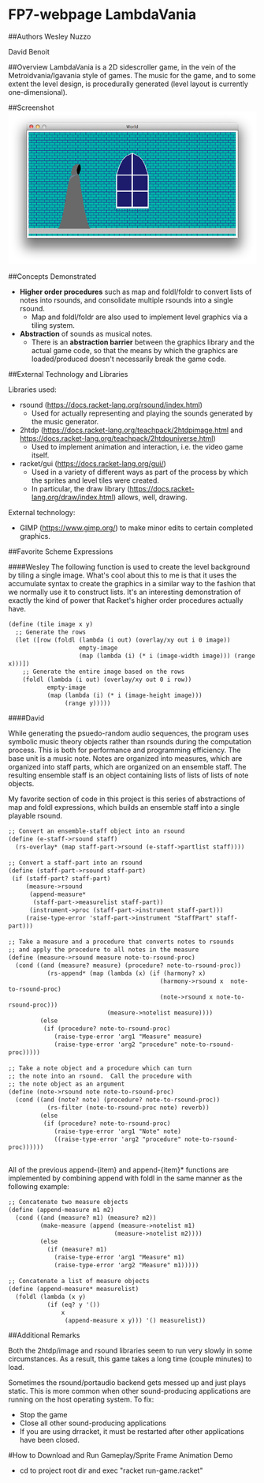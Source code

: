 # FP7-webpage LambdaVania

##Authors
Wesley Nuzzo

David Benoit

##Overview
LambdaVania is a 2D sidescroller game, in the vein of the Metroidvania/Igavania style of games. The music for the game, and to some extent the level design, is procedurally generated (level layout is currently one-dimensional).

##Screenshot
![Gameplay Screenshot](screenshot1.png)

##Concepts Demonstrated

* **Higher order procedures** such as map and foldl/foldr to convert lists of notes into rsounds, and consolidate multiple rsounds into a single rsound.
	* Map and foldl/foldr are also used to implement level graphics via a tiling system.
* **Abstraction** of sounds as musical notes.
	* There is an **abstraction barrier** between the graphics library and the actual game code, so that the means by which the graphics are loaded/produced doesn't necessarily break the game code.

<!--
Identify the OPL concepts demonstrated in your project. Be brief. A simple list and example is sufficient. 
* **Data abstraction** is used to provide access to the elements of the RSS feed.
* The objects in the OpenGL world are represented with **recursive data structures.**
* **Symbolic language processing techniques** are used in the parser.
-->

##External Technology and Libraries

Libraries used:
* rsound (https://docs.racket-lang.org/rsound/index.html)
	* Used for actually representing and playing the sounds generated by the music generator.
* 2htdp (https://docs.racket-lang.org/teachpack/2htdpimage.html and https://docs.racket-lang.org/teachpack/2htdpuniverse.html)
	* Used to implement animation and interaction, i.e. the video game itself.
* racket/gui (https://docs.racket-lang.org/gui/)
	* Used in a variety of different ways as part of the process by which the sprites and level tiles were created.
	* In particular, the draw library (https://docs.racket-lang.org/draw/index.html) allows, well, drawing.

External technology:
* GIMP (https://www.gimp.org/) to make minor edits to certain completed graphics.

<!-- Briefly describe the existing technology you utilized, and how you used it. Provide a link to that technology(ies). -->

##Favorite Scheme Expressions

####Wesley
The following function is used to create the level background by tiling a single image. What's cool about this to me is that it uses the accumulate syntax to create the graphics in a similar way to the fashion that we normally use it to construct lists. It's an interesting demonstration of exactly the kind of power that Racket's higher order procedures actually have.
```
(define (tile image x y)
  ;; Generate the rows
  (let ([row (foldl (lambda (i out) (overlay/xy out i 0 image))
                    empty-image
                    (map (lambda (i) (* i (image-width image))) (range x)))])
    ;; Generate the entire image based on the rows
    (foldl (lambda (i out) (overlay/xy out 0 i row))
           empty-image
           (map (lambda (i) (* i (image-height image)))
                (range y)))))
```

####David

While generating the psuedo-random audio sequences, the program uses symbolic music theory objects rather than rsounds during the computation process.  This is both for performance and programming efficiency.  The base unit is a music note. Notes are organized into measures, which are organized into staff parts, which are organized on an ensemble staff.  The resulting ensemble staff is an object containing lists of lists of lists of note objects.

My favorite section of code in this project is this series of abstractions of map and foldl expressions, which builds an ensemble staff into a single playable rsound.  

```
;; Convert an ensemble-staff object into an rsound
(define (e-staff->rsound staff)
  (rs-overlay* (map staff-part->rsound (e-staff->partlist staff))))
  
;; Convert a staff-part into an rsound
(define (staff-part->rsound staff-part)
 (if (staff-part? staff-part)
     (measure->rsound
      (append-measure*
       (staff-part->measurelist staff-part))
      (instrument->proc (staff-part->instrument staff-part)))
     (raise-type-error 'staff-part->instrument "StaffPart" staff-part)))
     
;; Take a measure and a procedure that converts notes to rsounds
;; and apply the procedure to all notes in the measure
(define (measure->rsound measure note-to-rsound-proc)
  (cond ((and (measure? measure) (procedure? note-to-rsound-proc))
           (rs-append* (map (lambda (x) (if (harmony? x)
                                           (harmony->rsound x  note-to-rsound-proc)
                                           (note->rsound x note-to-rsound-proc)))
                            (measure->notelist measure))))
         (else
          (if (procedure? note-to-rsound-proc)
             (raise-type-error 'arg1 "Measure" measure)
             (raise-type-error 'arg2 "procedure" note-to-rsound-proc)))))

;; Take a note object and a procedure which can turn
;; the note into an rsound.  Call the procedure with
;; the note object as an argument
(define (note->rsound note note-to-rsound-proc)
  (cond ((and (note? note) (procedure? note-to-rsound-proc))
           (rs-filter (note-to-rsound-proc note) reverb))
         (else
          (if (procedure? note-to-rsound-proc)
             (raise-type-error 'arg1 "Note" note)
             ((raise-type-error 'arg2 "procedure" note-to-rsound-proc))))))


```
All of the previous append-{item} and append-{item}* functions are implemented by combining append with foldl in the same manner as the following example:
```
;; Concatenate two measure objects
(define (append-measure m1 m2)
  (cond ((and (measure? m1) (measure? m2))
         (make-measure (append (measure->notelist m1)
                              (measure->notelist m2))))
         (else
           (if (measure? m1)
             (raise-type-error 'arg1 "Measure" m1)
             (raise-type-error 'arg2 "Measure" m1)))))

;; Concatenate a list of measure objects
(define (append-measure* measurelist)
  (foldl (lambda (x y)
           (if (eq? y '())
               x
                (append-measure x y))) '() measurelist))
```
<!--
###Mark (a team member)
Each team member should identify a favorite expression or procedure, written by them, and explain what it does. Why is it your favorite? What OPL philosophy does it embody?
Remember code looks something like this:
```scheme
(map (lambda (x) (foldr compose functions)) data)
```
####Lillian (another team member)
This expression reads in a regular expression and elegantly matches it against a pre-existing hashmap....
```scheme
(let* ((expr (convert-to-regexp (read-line my-in-port)))
             (matches (flatten
                       (hash-map *words*
                                 (lambda (key value)
                                   (if (regexp-match expr key) key '()))))))
  matches)
```
-->

##Additional Remarks
<!-- Anything else you want to say in your report. Can rename or remove this section. -->
Both the 2htdp/image and rsound libraries seem to run very slowly in some circumstances. As a result, this game takes a long time (couple minutes) to load.

Sometimes the rsound/portaudio backend gets messed up and just plays static.  This is more common when other sound-producing applications are running on the host operating system.  To fix:

* Stop the game
* Close all other sound-producing applications
* If you are using drracket, it must be restarted after other applications have been closed.

#How to Download and Run
Gameplay/Sprite Frame Animation Demo
* cd to project root dir and exec "racket run-game.racket"

<!--
You may want to link to your latest release for easy downloading by people (such as Mark).

Include what file to run, what to do with that file, how to interact with the app when its running, etc. 
-->


<!-- Previous version of README
### Gameplay Screenshot
![Gameplay Screenshot](screenshot.png)

### Dependencies:
* rsound
* 2htdp

### To Run:
Gameplay/Sprite Frame Animation Demo
* cd to project root dir and exec "racket run-game.racket"

### Statement
* Describe your project. 
	* A Procedurally generated 2D Sidescroller/ Platformer Game
* Why is it interesting? 
	* Many elements of the game including both graphics and audio will be psuedo-randomly procedurally generated.
* Why is it interesting to you personally? 
	* (Wesley) I've tried my hand at game design in the past, but have yet to make a full game. This is an opportunity for me to create a complete game while also learning & experimenting with a new design technique.
	* (David) I have a background in music/audio composition, and I am also an hobbyist gamer.  I've been interested in procedural generation of music for a while.  This project will allow me to explore all of these areas.  
* What do you hope to learn? 
	* Real-world applications of functional programming concepts.
	* How some of Racket's sound, graphics, and gaming libraries work.
	* How procedural generation works in videogames.

### Analysis

Procedural generation requires recursion/iteration as content is generally created one piece at a time, with the content of future pieces partially dependent on that of previous pieces.
An object-oriented approach will be useful for representing information about individual characters and physical objects in the scene, among other things.

During the audio generation process, audio will be represented as lists of notes.  Map and Reduce will be used to convert lists of notes into rsounds, and consolidate multiple rsounds into a single rsound.

Digital Audio is both resource-heavy and unintuitive to think about musically.  As such, it will be abstracted as music notes and sound effects.

### Data set or other source materials

The visuals will require external files containing the relevent images. These can be created in GIMP/ Inkscape or using one of Racket's image libraries.
The audio may require audio samples of some sort.

### Deliverable and Demonstration
* We will have a playable 2D game to demonstrate at the end of the project.  
* If given a specific seed, it should always generate the same level layout and audio for that seed.

### Evaluation of Results
* We will be able to measure our success by ensuring:
	* User input causes the sprite to move correctly
	* All areas of procedurally generated levels are accessable by the sprite
	* Procedurally generated audio is smooth and plays at the correct times. 
	
### Architecture Diagram
![Architecture Diagram](architecture_diagram.png)
Game Engine
* Audio Engine
	* Organizes game audio assets and provides an interface to them for the Gameplay Engine.  Responsible for music and sound effects.
* Graphics Engine
	* Organizes game level graphical assets and provides an interface to them for the Gameplay Engine. Responsible for level setup and sprite animation.
* Gameplay Engine
	* Coordinates graphical and audio elements.
	* Handles user input.
Game Asset Generation
* Audio Element Set
	* The set of all audio elements that can be used in in the game
* Audio Generation Rules
	* A Set of functions to determine how to generate the audio
* Level Element Set
	* The set of all graphical level elements that can be used in in the game
* Level Generation Rules
	* A Set of functions to determine how to generate the graphical level elements
* Game Audio Assets
	* The organized subset of audio elements that will be used by the audio engine
* Game Level Graphical Assets
	* The organized subset of graphical elements that will be used by the graphics engine

	
User Interaction
* User
	* The player of the game.  Not included in product distribution.
* Display
	* The game window, to which the game will be displayed.  
	* The physical audio the game produces
* User input
	* Specific keypresses from the user which cause the game to react



## Schedule

### First Milestone (Fri Apr 15)
* Basic Assets and Gameplay
	* Interactive sprite animation
	* Audio Assets
* Basic procedural generation tests.

Progress so far:
* Built a small framework for intuitive music programming
* Created a basic audio generator that generates atonal music in an 8-bit style
* Created a level generator that generates levels randomly in one dimension
* Created a representation for sprite art that can be used to create the image files

Changes we are making:
* Rather than a generic procedural generation driver function, Audio and Level-Design procedural generation algorithms will be developed separately.

### Second Milestone (Fri Apr 22)
* Apply procedural generation algorithm to level design/ audio.

Update: New Goals
* Add rules of tonal harmony to audio generator
* Add sound effects
* Create main character sprite animations
* Add level art
* Implement basic gameplay

Progress so far:
* Created tonal harmony rsound interface
* Added tonal harmony elements to audio generator
* Updated game assets
* Created racket asset editor to help create better assets
* Created main character sprite animations
* Implemented basic gameplay (character moves based on user input)

### Final Presentation (last week of semester)
* Merge procedurally generated level elements with main game
* Merge enemy animations with main game
* Embellishments
	* Storyline
	* Boss battles
	* Add more instruments
	* Add more chord progressions
* Testing

## Group Responsibilities

### Wesley Nuzzo
* Character sprite designs
* Implementation of sprite animations
* Level design, i.e.
	* Background and foreground art
	* Procedural generation code for level layout
* Dialogue

### David Benoit
* Design audio elements
	* Sound Effects
	* Music
* Game physics (gravity, collision)
* Psuedo-random procedural generation of audio 
-->
